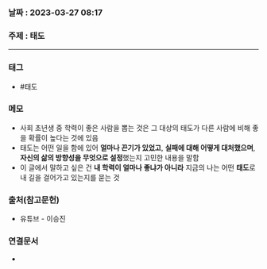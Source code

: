 ### 날짜 : 2023-03-27 08:17
### 주제 : 태도
---
### 태그
* #태도

### 메모
* 사회 초년생 중 학력이 좋은 사람을 뽑는 것은 그 대상의 태도가 다른 사람에 비해 좋을 확률이 높다는 것에 있음
* 태도는 어떤 일을 함에 있어 **얼마나 끈기가 있었고**, **실패에 대해 어떻게 대처했으며**, **자신의 삶의 방향성을 무엇으로 설정**했는지 고민한 내용을 말함
* 이 글에서 말하고 싶은 건 **내 학력이 얼마나 좋냐가 아니라** 지금의 나는 어떤 **태도**로 내 길을 걸어가고 있는지를 묻는 것 

### 출처(참고문헌)
-  유튜브 - 이승진

### 연결문서
- 